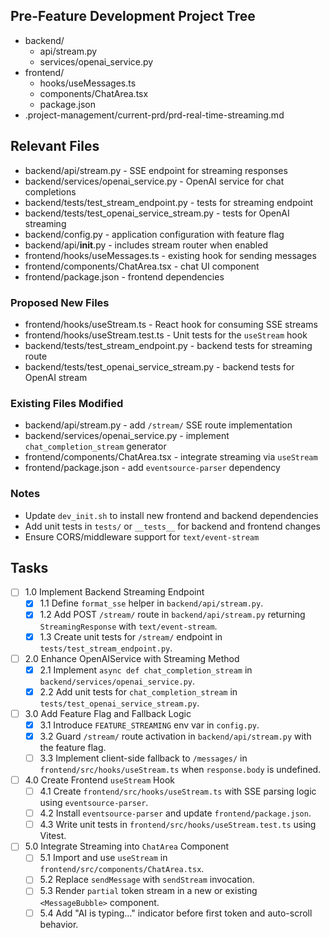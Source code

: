 ## Pre-Feature Development Project Tree
- backend/
  - api/stream.py
  - services/openai_service.py
- frontend/
  - hooks/useMessages.ts
  - components/ChatArea.tsx
  - package.json
- .project-management/current-prd/prd-real-time-streaming.md

## Relevant Files
- backend/api/stream.py - SSE endpoint for streaming responses
- backend/services/openai_service.py - OpenAI service for chat completions
- backend/tests/test_stream_endpoint.py - tests for streaming endpoint
- backend/tests/test_openai_service_stream.py - tests for OpenAI streaming
- backend/config.py - application configuration with feature flag
- backend/api/__init__.py - includes stream router when enabled
- frontend/hooks/useMessages.ts - existing hook for sending messages
- frontend/components/ChatArea.tsx - chat UI component
- frontend/package.json - frontend dependencies

### Proposed New Files
- frontend/hooks/useStream.ts - React hook for consuming SSE streams
- frontend/hooks/useStream.test.ts - Unit tests for the `useStream` hook
- backend/tests/test_stream_endpoint.py - backend tests for streaming route
- backend/tests/test_openai_service_stream.py - backend tests for OpenAI stream

### Existing Files Modified
- backend/api/stream.py - add `/stream/` SSE route implementation
- backend/services/openai_service.py - implement `chat_completion_stream` generator
- frontend/components/ChatArea.tsx - integrate streaming via `useStream`
- frontend/package.json - add `eventsource-parser` dependency

### Notes
- Update `dev_init.sh` to install new frontend and backend dependencies
- Add unit tests in `tests/` or `__tests__` for backend and frontend changes
- Ensure CORS/middleware support for `text/event-stream`

## Tasks
- [ ] 1.0 Implement Backend Streaming Endpoint
  - [x] 1.1 Define `format_sse` helper in `backend/api/stream.py`.
  - [x] 1.2 Add POST `/stream/` route in `backend/api/stream.py` returning `StreamingResponse` with `text/event-stream`.
  - [x] 1.3 Create unit tests for `/stream/` endpoint in `tests/test_stream_endpoint.py`.

- [ ] 2.0 Enhance OpenAIService with Streaming Method
  - [x] 2.1 Implement `async def chat_completion_stream` in `backend/services/openai_service.py`.
  - [x] 2.2 Add unit tests for `chat_completion_stream` in `tests/test_openai_service_stream.py`.

- [ ] 3.0 Add Feature Flag and Fallback Logic
  - [x] 3.1 Introduce `FEATURE_STREAMING` env var in `config.py`.
  - [x] 3.2 Guard `/stream/` route activation in `backend/api/stream.py` with the feature flag.
  - [ ] 3.3 Implement client-side fallback to `/messages/` in `frontend/src/hooks/useStream.ts` when `response.body` is undefined.

- [ ] 4.0 Create Frontend `useStream` Hook
  - [ ] 4.1 Create `frontend/src/hooks/useStream.ts` with SSE parsing logic using `eventsource-parser`.
  - [ ] 4.2 Install `eventsource-parser` and update `frontend/package.json`.
  - [ ] 4.3 Write unit tests in `frontend/src/hooks/useStream.test.ts` using Vitest.

- [ ] 5.0 Integrate Streaming into `ChatArea` Component
  - [ ] 5.1 Import and use `useStream` in `frontend/src/components/ChatArea.tsx`.
  - [ ] 5.2 Replace `sendMessage` with `sendStream` invocation.
  - [ ] 5.3 Render `partial` token stream in a new or existing `<MessageBubble>` component.
  - [ ] 5.4 Add "AI is typing…" indicator before first token and auto-scroll behavior.
